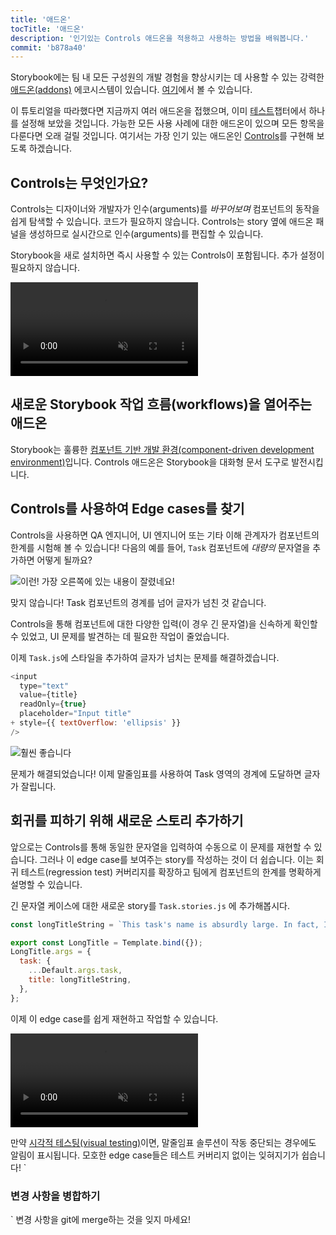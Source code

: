 ```yaml
---
title: '애드온'
tocTitle: '애드온'
description: '인기있는 Controls 애드온을 적용하고 사용하는 방법을 배워봅니다.'
commit: 'b878a40'
---
```


Storybook에는 팀 내 모든 구성원의 개발 경험을 향상시키는 데 사용할 수 있는 강력한 [애드온(addons)](https://storybook.js.org/docs/react/configure/storybook-addons) 에코시스템이 있습니다. [여기](https://storybook.js.org/addons)에서 볼 수 있습니다.

이 튜토리얼을 따라했다면 지금까지 여러 애드온을 접했으며, 이미 [테스트](/intro-to-storybook/react/ko/test/)챕터에서 하나를 설정해 보았을 것입니다.
가능한 모든 사용 사례에 대한 애드온이 있으며 모든 항목을 다룬다면 오래 걸릴 것입니다. 여기서는 가장 인기 있는 애드온인 [Controls](https://storybook.js.org/docs/react/essentials/controls)를 구현해 보도록 하겠습니다.

## Controls는 무엇인가요?

Controls는 디자이너와 개발자가 인수(arguments)를 _바꾸어보며_ 컴포넌트의 동작을 쉽게 탐색할 수 있습니다. 코드가 필요하지 않습니다. Controls는 story 옆에 애드온 패널을 생성하므로 실시간으로 인수(arguments)를 편집할 수 있습니다.

Storybook을 새로 설치하면 즉시 사용할 수 있는 Controls이 포함됩니다. 추가 설정이 필요하지 않습니다.

<video autoPlay muted playsInline loop>
  <source
    src="/intro-to-storybook/controls-in-action.mp4"
    type="video/mp4"
  />
</video>

## 새로운 Storybook 작업 흐름(workflows)을 열어주는 애드온

Storybook는 훌륭한 [컴포넌트 기반 개발 환경(component-driven development environment)](https://www.componentdriven.org/)입니다. Controls 애드온은 Storybook을 대화형 문서 도구로 발전시킵니다.

## Controls를 사용하여 Edge cases를 찾기

Controls을 사용하면 QA 엔지니어, UI 엔지니어 또는 기타 이해 관계자가 컴포넌트의 한계를 시험해 볼 수 있습니다! 다음의 예를 들어, `Task` 컴포넌트에 _대량의_ 문자열을 추가하면 어떻게 될까요?

![이런! 가장 오른쪽에 있는 내용이 잘렸네요!](/intro-to-storybook/task-edge-case.png)

맞지 않습니다! Task 컴포넌트의 경계를 넘어 글자가 넘친 것 같습니다.

Controls을 통해 컴포넌트에 대한 다양한 입력(이 경우 긴 문자열)을 신속하게 확인할 수 있었고, UI 문제를 발견하는 데 필요한 작업이 줄었습니다.

이제 `Task.js`에 스타일을 추가하여 글자가 넘치는 문제를 해결하겠습니다.

```diff:title=src/components/Task.js
<input
  type="text"
  value={title}
  readOnly={true}
  placeholder="Input title"
+ style={{ textOverflow: 'ellipsis' }}
/>
```

![훨씬 좋습니다](/intro-to-storybook/edge-case-solved-with-controls.png)

문제가 해결되었습니다! 이제 말줄임표를 사용하여 Task 영역의 경계에 도달하면 글자가 잘립니다.

## 회귀를 피하기 위해 새로운 스토리 추가하기

앞으로는 Controls를 통해 동일한 문자열을 입력하여 수동으로 이 문제를 재현할 수 있습니다. 그러나 이 edge case를 보여주는 story를 작성하는 것이 더 쉽습니다. 이는 회귀 테스트(regression test) 커버리지를 확장하고 팀에게 컴포넌트의 한계를 명확하게 설명할 수 있습니다.

긴 문자열 케이스에 대한 새로운 story를 `Task.stories.js` 에 추가해봅시다.

```js:title=src/components/Task.stories.js
const longTitleString = `This task's name is absurdly large. In fact, I think if I keep going I might end up with content overflow. What will happen? The star that represents a pinned task could have text overlapping. The text could cut-off abruptly when it reaches the star. I hope not!`;

export const LongTitle = Template.bind({});
LongTitle.args = {
  task: {
    ...Default.args.task,
    title: longTitleString,
  },
};
```

이제 이 edge case를 쉽게 재현하고 작업할 수 있습니다.

<video autoPlay muted playsInline loop>
  <source
    src="/intro-to-storybook/task-stories-long-title.mp4"
    type="video/mp4"
  />
</video>

만약 [시각적 테스팅(visual testing)](/intro-to-storybook/react/ko/test/)이면, 말줄임표 솔루션이 작동 중단되는 경우에도 알림이 표시됩니다. 모호한 edge case들은 테스트 커버리지 없이는 잊혀지기가 쉽습니다!
`
### 변경 사항을 병합하기
`
변경 사항을 git에 merge하는 것을 잊지 마세요!
